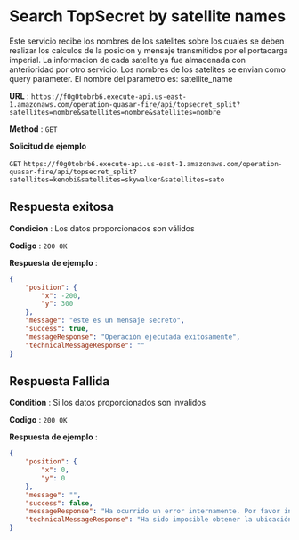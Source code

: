 # Search TopSecret by satellite names 

Este servicio recibe los nombres de los satelites sobre los cuales se deben realizar los calculos de la posicion y mensaje transmitidos por el portacarga imperial. La informacion de cada satelite ya fue almacenada con anterioridad por otro servicio. Los nombres de los satelites se envian como query parameter. El nombre del parametro es: satellite_name

**URL** : `https://f0g0tobrb6.execute-api.us-east-1.amazonaws.com/operation-quasar-fire/api/topsecret_split?satellites=nombre&satellites=nombre&satellites=nombre`

**Method** : `GET`

**Solicitud de ejemplo**

`GET` `https://f0g0tobrb6.execute-api.us-east-1.amazonaws.com/operation-quasar-fire/api/topsecret_split?satellites=kenobi&satellites=skywalker&satellites=sato`

## Respuesta exitosa

**Condicion** : Los datos proporcionados son válidos

**Codigo** : `200 OK`

**Respuesta de ejemplo** :

```json
{
    "position": {
        "x": -200,
        "y": 300
    },
    "message": "este es un mensaje secreto",
    "success": true,
    "messageResponse": "Operación ejecutada exitosamente",
    "technicalMessageResponse": ""
}
```

## Respuesta Fallida

**Condition** : Si los datos proporcionados son invalidos

**Codigo** : `200 OK`

**Respuesta de ejemplo** :

```json
{
    "position": {
        "x": 0,
        "y": 0
    },
    "message": "",
    "success": false,
    "messageResponse": "Ha ocurrido un error internamente. Por favor intente mas tarde",
    "technicalMessageResponse": "Ha sido imposible obtener la ubicación del satélite imperial"
}
```